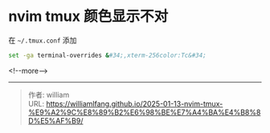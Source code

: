 # nvim tmux 颜色显示不对


在 `~/.tmux.conf` 添加

```bash
set -ga terminal-overrides &#34;,xterm-256color:Tc&#34;
```


&lt;!--more--&gt;



---

> 作者: william  
> URL: https://williamlfang.github.io/2025-01-13-nvim-tmux-%E9%A2%9C%E8%89%B2%E6%98%BE%E7%A4%BA%E4%B8%8D%E5%AF%B9/  

